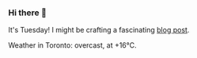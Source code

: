 ### Hi there :wave:

It's Tuesday! I might be crafting a fascinating [blog post](https://benjaminwuethrich.dev).

Weather in Toronto: overcast, at +16°C.
